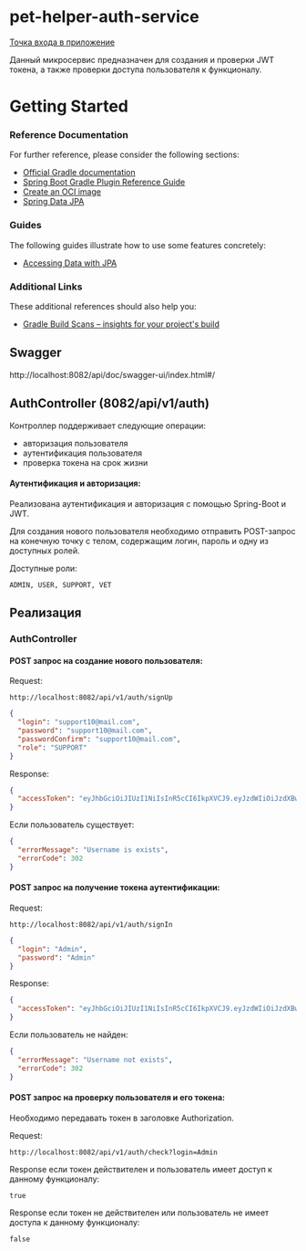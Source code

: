 # pet-helper-auth-service

[Точка входа в приложение](https://github.com/vitmvit/pet-helper-api-gateway-service)

Данный микросервис предназначен для создания и проверки JWT токена, а также проверки доступа пользователя к функционалу.

# Getting Started

### Reference Documentation

For further reference, please consider the following sections:

* [Official Gradle documentation](https://docs.gradle.org)
* [Spring Boot Gradle Plugin Reference Guide](https://docs.spring.io/spring-boot/docs/3.2.2/gradle-plugin/reference/html/)
* [Create an OCI image](https://docs.spring.io/spring-boot/docs/3.2.2/gradle-plugin/reference/html/#build-image)
* [Spring Data JPA](https://docs.spring.io/spring-boot/docs/3.2.2/reference/htmlsingle/index.html#data.sql.jpa-and-spring-data)

### Guides

The following guides illustrate how to use some features concretely:

* [Accessing Data with JPA](https://spring.io/guides/gs/accessing-data-jpa/)

### Additional Links

These additional references should also help you:

* [Gradle Build Scans – insights for your project's build](https://scans.gradle.com#gradle)

## Swagger

http://localhost:8082/api/doc/swagger-ui/index.html#/

## AuthController (8082/api/v1/auth)

Контроллер поддерживает следующие операции:

- авторизация пользователя
- аутентификация пользователя
- проверка токена на срок жизни

#### Аутентификация и авторизация:

Реализована аутентификация и авторизация с помощью Spring-Boot и JWT.

Для создания нового пользователя необходимо отправить POST-запрос на конечную точку с телом, содержащим логин, пароль и
одну из доступных ролей.

Доступные роли:

```text
ADMIN, USER, SUPPORT, VET
```

## Реализация

### AuthController

#### POST запрос на создание нового пользователя:

Request:

```http request
http://localhost:8082/api/v1/auth/signUp
```

```json
{
  "login": "support10@mail.com",
  "password": "support10@mail.com",
  "passwordConfirm": "support10@mail.com",
  "role": "SUPPORT"
}
```

Response:

```json
{
  "accessToken": "eyJhbGciOiJIUzI1NiIsInR5cCI6IkpXVCJ9.eyJzdWIiOiJzdXBwb3J0MTBAbWFpbC5jb20iLCJ1c2VybmFtZSI6InN1cHBvcnQxMEBtYWlsLmNvbSIsInJvbGUiOiJTVVBQT1JUIiwiZXhwIjoxNzEyMzY4NzQzfQ.lF39N_ZHzt1eC2dMPUMh0E3RuPj30_zjw9FEERdla4U"
}
```

Если пользователь существует:

```json
{
  "errorMessage": "Username is exists",
  "errorCode": 302
}
```

#### POST запрос на получение токена аутентификации:

Request:

```http request
http://localhost:8082/api/v1/auth/signIn
```

```json
{
  "login": "Admin",
  "password": "Admin"
}
```

Response:

```json
{
  "accessToken": "eyJhbGciOiJIUzI1NiIsInR5cCI6IkpXVCJ9.eyJzdWIiOiJzdXBwb3J0MTBAbWFpbC5jb20iLCJ1c2VybmFtZSI6InN1cHBvcnQxMEBtYWlsLmNvbSIsInJvbGUiOiJTVVBQT1JUIiwiZXhwIjoxNzEyMzY4Nzg3fQ.KpBXr2HHD2NElUCRb17YYCz2tCVXiA9f4uAIL4ZFRZY"
}
```

Если пользователь не найден:

```json
{
  "errorMessage": "Username not exists",
  "errorCode": 302
}
```

#### POST запрос на проверку пользователя и его токена:

Необходимо передавать токен в заголовке Authorization.

Request:

```http request
http://localhost:8082/api/v1/auth/check?login=Admin

```

Response если токен действителен и пользователь имеет доступ к данному функционалу:

```text
true
```

Response если токен не действителен или пользователь не имеет доступа к данному функционалу:

```text
false
```


